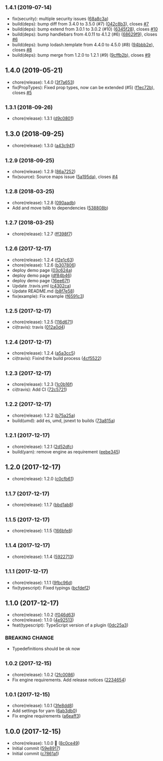 ## <small>1.4.1 (2019-07-14)</small>

* fix(security): multiple security issues ([68a8c3a](https://github.com/nfq-eta/react-router4-with-layouts/commit/68a8c3a))
* build(deps): bump diff from 3.4.0 to 3.5.0 (#7) ([042c8b3](https://github.com/nfq-eta/react-router4-with-layouts/commit/042c8b3)), closes [#7](https://github.com/nfq-eta/react-router4-with-layouts/issues/7)
* build(deps): bump extend from 3.0.1 to 3.0.2 (#10) ([6345f28](https://github.com/nfq-eta/react-router4-with-layouts/commit/6345f28)), closes [#10](https://github.com/nfq-eta/react-router4-with-layouts/issues/10)
* build(deps): bump handlebars from 4.0.11 to 4.1.2 (#6) ([68629f9](https://github.com/nfq-eta/react-router4-with-layouts/commit/68629f9)), closes [#6](https://github.com/nfq-eta/react-router4-with-layouts/issues/6)
* build(deps): bump lodash.template from 4.4.0 to 4.5.0 (#8) ([94bbb2e](https://github.com/nfq-eta/react-router4-with-layouts/commit/94bbb2e)), closes [#8](https://github.com/nfq-eta/react-router4-with-layouts/issues/8)
* build(deps): bump merge from 1.2.0 to 1.2.1 (#9) ([9cffb2b](https://github.com/nfq-eta/react-router4-with-layouts/commit/9cffb2b)), closes [#9](https://github.com/nfq-eta/react-router4-with-layouts/issues/9)



## 1.4.0 (2019-05-21)

* chore(release): 1.4.0 ([3f7a653](https://github.com/nfq-eta/react-router4-with-layouts/commit/3f7a653))
* fix(PropTypes): Fixed prop types, now can be extended (#5) ([f1ec72b](https://github.com/nfq-eta/react-router4-with-layouts/commit/f1ec72b)), closes [#5](https://github.com/nfq-eta/react-router4-with-layouts/issues/5)



## <small>1.3.1 (2018-09-26)</small>

* chore(release): 1.3.1 ([d9c0801](https://github.com/nfq-eta/react-router4-with-layouts/commit/d9c0801))



## 1.3.0 (2018-09-25)

* chore(release): 1.3.0 ([a43c941](https://github.com/nfq-eta/react-router4-with-layouts/commit/a43c941))



## <small>1.2.9 (2018-09-25)</small>

* chore(release): 1.2.9 ([86a7252](https://github.com/nfq-eta/react-router4-with-layouts/commit/86a7252))
* fix(source): Source maps issue ([5a195da](https://github.com/nfq-eta/react-router4-with-layouts/commit/5a195da)), closes [#4](https://github.com/nfq-eta/react-router4-with-layouts/issues/4)



## <small>1.2.8 (2018-03-25)</small>

* chore(release): 1.2.8 ([090aadb](https://github.com/nfq-eta/react-router4-with-layouts/commit/090aadb))
* Add and move tslib to dependencies ([538808b](https://github.com/nfq-eta/react-router4-with-layouts/commit/538808b))



## <small>1.2.7 (2018-03-25)</small>

* chore(release): 1.2.7 ([ff398f7](https://github.com/nfq-eta/react-router4-with-layouts/commit/ff398f7))



## <small>1.2.6 (2017-12-17)</small>

* chore(release): 1.2.4 ([f2e1c63](https://github.com/nfq-eta/react-router4-with-layouts/commit/f2e1c63))
* chore(release): 1.2.6 ([b307806](https://github.com/nfq-eta/react-router4-with-layouts/commit/b307806))
* deploy demo page ([03c624a](https://github.com/nfq-eta/react-router4-with-layouts/commit/03c624a))
* deploy demo page ([df84b46](https://github.com/nfq-eta/react-router4-with-layouts/commit/df84b46))
* deploy demo page ([16ee67f](https://github.com/nfq-eta/react-router4-with-layouts/commit/16ee67f))
* Update .travis.yml ([c4302ca](https://github.com/nfq-eta/react-router4-with-layouts/commit/c4302ca))
* Update README.md ([b8f7e58](https://github.com/nfq-eta/react-router4-with-layouts/commit/b8f7e58))
* fix(example): Fix example ([f6591c3](https://github.com/nfq-eta/react-router4-with-layouts/commit/f6591c3))



## <small>1.2.5 (2017-12-17)</small>

* chore(release): 1.2.5 ([116d671](https://github.com/nfq-eta/react-router4-with-layouts/commit/116d671))
* ci(travis): travis ([012a0d4](https://github.com/nfq-eta/react-router4-with-layouts/commit/012a0d4))



## <small>1.2.4 (2017-12-17)</small>

* chore(release): 1.2.4 ([a5a3cc5](https://github.com/nfq-eta/react-router4-with-layouts/commit/a5a3cc5))
* ci(travis): Fixind the build process ([4cf5522](https://github.com/nfq-eta/react-router4-with-layouts/commit/4cf5522))



## <small>1.2.3 (2017-12-17)</small>

* chore(release): 1.2.3 ([1c0b16f](https://github.com/nfq-eta/react-router4-with-layouts/commit/1c0b16f))
* ci(travis): Add CI ([72c5721](https://github.com/nfq-eta/react-router4-with-layouts/commit/72c5721))



## <small>1.2.2 (2017-12-17)</small>

* chore(release): 1.2.2 ([b75a25a](https://github.com/nfq-eta/react-router4-with-layouts/commit/b75a25a))
* build(umd): add es, umd, jsnext to builds ([73a815a](https://github.com/nfq-eta/react-router4-with-layouts/commit/73a815a))



## <small>1.2.1 (2017-12-17)</small>

* chore(release): 1.2.1 ([2d52dfc](https://github.com/nfq-eta/react-router4-with-layouts/commit/2d52dfc))
* build(yarn): remove engine as requirement ([eebe345](https://github.com/nfq-eta/react-router4-with-layouts/commit/eebe345))



## 1.2.0 (2017-12-17)

* chore(release): 1.2.0 ([c0cfb61](https://github.com/nfq-eta/react-router4-with-layouts/commit/c0cfb61))



## <small>1.1.7 (2017-12-17)</small>

* chore(release): 1.1.7 ([bbd1ab8](https://github.com/nfq-eta/react-router4-with-layouts/commit/bbd1ab8))



## <small>1.1.5 (2017-12-17)</small>

* chore(release): 1.1.5 ([166bfe8](https://github.com/nfq-eta/react-router4-with-layouts/commit/166bfe8))



## <small>1.1.4 (2017-12-17)</small>

* chore(release): 1.1.4 ([5922713](https://github.com/nfq-eta/react-router4-with-layouts/commit/5922713))



## <small>1.1.1 (2017-12-17)</small>

* chore(release): 1.1.1 ([9fbc96d](https://github.com/nfq-eta/react-router4-with-layouts/commit/9fbc96d))
* fix(typescript): Fixed typings ([bcfdef2](https://github.com/nfq-eta/react-router4-with-layouts/commit/bcfdef2))



## 1.1.0 (2017-12-17)

* chore(release): 1.0.2 ([f046d63](https://github.com/nfq-eta/react-router4-with-layouts/commit/f046d63))
* chore(release): 1.1.0 ([4e92513](https://github.com/nfq-eta/react-router4-with-layouts/commit/4e92513))
* feat(typescript): TypeScript version of a plugin ([0dc25a3](https://github.com/nfq-eta/react-router4-with-layouts/commit/0dc25a3))


### BREAKING CHANGE

* Typedefinitions should be ok now


## <small>1.0.2 (2017-12-15)</small>

* chore(release): 1.0.2 ([2fc0086](https://github.com/nfq-eta/react-router4-with-layouts/commit/2fc0086))
* Fix engine requirements. Add release notices ([2234654](https://github.com/nfq-eta/react-router4-with-layouts/commit/2234654))



## <small>1.0.1 (2017-12-15)</small>

* chore(release): 1.0.1 ([3fe8dd8](https://github.com/nfq-eta/react-router4-with-layouts/commit/3fe8dd8))
* Add settings for yarn ([6ab3db0](https://github.com/nfq-eta/react-router4-with-layouts/commit/6ab3db0))
* Fix engine requirements ([a6eaff3](https://github.com/nfq-eta/react-router4-with-layouts/commit/a6eaff3))



## 1.0.0 (2017-12-15)

* chore(release): 1.0.0 :tada: ([8c0ce49](https://github.com/nfq-eta/react-router4-with-layouts/commit/8c0ce49))
* Initial commit ([59e8917](https://github.com/nfq-eta/react-router4-with-layouts/commit/59e8917))
* Initial commit ([c7861a1](https://github.com/nfq-eta/react-router4-with-layouts/commit/c7861a1))



